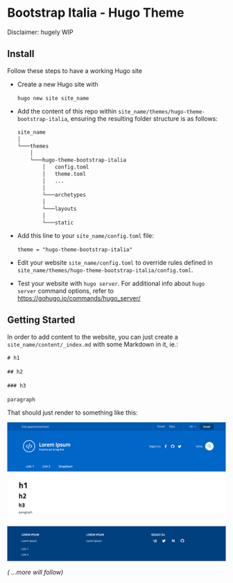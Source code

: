 # Bootstrap Italia - Hugo Theme

Disclaimer: hugely WIP

## Install

Follow these steps to have a working Hugo site

* Create a new Hugo site with

  `hugo new site site_name`
* Add the content of this repo within `site_name/themes/hugo-theme-bootstrap-italia`, ensuring the resulting folder structure is as follows:

  ```
  site_name
  │
  └───themes
      │
      └───hugo-theme-bootstrap-italia
          │   config.toml
          │   theme.toml
          │   ...
          │
          └───archetypes
          │
          └───layouts
          │
          └───static
   ```
  
* Add this line to your `site_name/config.toml` file:

  `theme = "hugo-theme-bootstrap-italia"`
  
* Edit your website `site_name/config.toml` to override rules defined in `site_name/themes/hugo-theme-bootstrap-italia/config.toml`.

* Test your website with `hugo server`. For additional info about `hugo server` command options, refer to https://gohugo.io/commands/hugo_server/
 
## Getting Started

In order to add content to the website, you can just create a `site_name/content/_index.md` with some Markdown in it, ie.:

```
# h1

## h2

### h3

paragraph
```

That should just render to something like this:

<img src="https://github.com/francescozaia/hugo-theme-bootstrap-italia/blob/master/theme-preview.png" width="800"> 

_( ...more will follow)_
